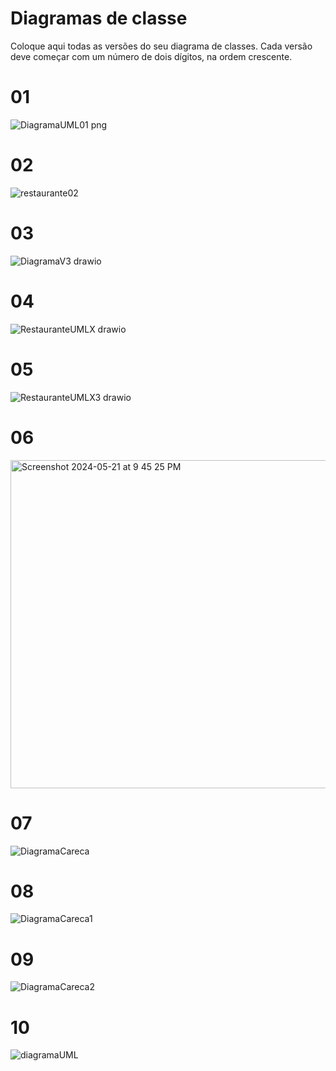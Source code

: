 # Diagramas de classe
Coloque aqui todas as versões do seu diagrama de classes. Cada versão deve começar com um número de dois dígitos, na ordem crescente.

# 01
![DiagramaUML01 png](https://github.com/DisciplinasProgramacao/lpm-projeto2024-1-grupo-do-careca/assets/74836024/b1aad85f-d945-4ee2-b4e5-8d12bfa0b6d5)

# 02
![restaurante02](https://github.com/DisciplinasProgramacao/lpm-projeto2024-1-grupo-do-careca/assets/74836024/b38bf95c-932a-42ff-b280-d05c150a6c73)

# 03
![DiagramaV3 drawio](https://github.com/DisciplinasProgramacao/lpm-projeto2024-1-grupo-do-careca/assets/72320508/a6f21933-2d68-4601-b716-3db299b8735c)

# 04

![RestauranteUMLX drawio](https://github.com/DisciplinasProgramacao/lpm-projeto2024-1-grupo-do-careca/assets/74836024/ef8013ae-c52d-4e4e-88de-4516fbe71f15)

# 05

 ![RestauranteUMLX3 drawio](https://github.com/DisciplinasProgramacao/lpm-projeto2024-1-grupo-do-careca/assets/72320508/e1d98d2f-1565-4a1c-b9cd-f5eb24521fa7)


# 06
<img width="525" alt="Screenshot 2024-05-21 at 9 45 25 PM" src="https://github.com/DisciplinasProgramacao/lpm-projeto2024-1-grupo-do-careca/assets/72320508/da0fdd29-57af-4ffb-8bb1-c0e676766418">


# 07

![DiagramaCareca](https://github.com/DisciplinasProgramacao/lpm-projeto2024-1-grupo-do-careca/assets/72320508/3c22f7ea-a55c-4208-b3b9-ac9a288983bc)

# 08

![DiagramaCareca1](https://github.com/DisciplinasProgramacao/lpm-projeto2024-1-grupo-do-careca/assets/72320508/2a867572-3269-45a7-abb2-8457e9504586)


# 09

![DiagramaCareca2](https://github.com/DisciplinasProgramacao/lpm-projeto2024-1-grupo-do-careca/assets/72320508/b66a3e47-223b-44ea-acee-5402a5174a52)

# 10

![diagramaUML](https://github.com/DisciplinasProgramacao/lpm-projeto2024-1-grupo-do-careca/assets/74836024/80053283-6258-4341-b46a-0cd628bf0957)

